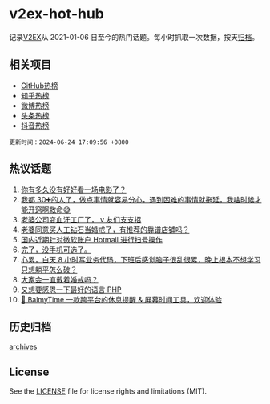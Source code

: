 # v2ex-hot-hub

 记录[V2EX](https://www.v2ex.com/)从 2021-01-06 日至今的热门话题。每小时抓取一次数据，按天[归档](archives)。
 
 ## 相关项目

- [GitHub热榜](https://github.com/snaildev/github-hot-hub)
- [知乎热榜](https://github.com/snaildev/zhihu-hot-hub)
- [微博热榜](https://github.com/snaildev/weibo-hot-hub)
- [头条热榜](https://github.com/snaildev/toutiao-hot-hub)
- [抖音热榜](https://github.com/snaildev/douyin-hot-hub)


 `更新时间：2024-06-24 17:09:56 +0800`

## 热议话题

1. [你有多久没有好好看一场电影了？](https://www.v2ex.com/t/1051989)
1. [我都 30➕的人了，做点事情就容易分心，遇到困难的事情就拖延，我啥时候才能开窍啊救命😅](https://www.v2ex.com/t/1051968)
1. [老婆公司变血汗工厂了， v 友们支支招](https://www.v2ex.com/t/1052022)
1. [老婆同意买人工钻石当婚戒了，有推荐的靠谱店铺吗？](https://www.v2ex.com/t/1051936)
1. [国内近期针对微软账户 Hotmail 进行扫号操作](https://www.v2ex.com/t/1051891)
1. [完了，没手机可选了。](https://www.v2ex.com/t/1051908)
1. [心累，白天 8 小时写业务代码，下班后感觉脑子很乱很累，晚上根本不想学习只想躺平怎么破？](https://www.v2ex.com/t/1051924)
1. [大家会一直戴着婚戒吗？](https://www.v2ex.com/t/1051909)
1. [又想要感恩一下最好的语言 PHP](https://www.v2ex.com/t/1051947)
1. [🌼 BalmyTime 一款跨平台的休息提醒 & 屏幕时间工具，欢迎体验](https://www.v2ex.com/t/1052074)

## 历史归档

[archives](archives)

## License

See the [LICENSE](LICENSE) file for license rights and limitations (MIT).
